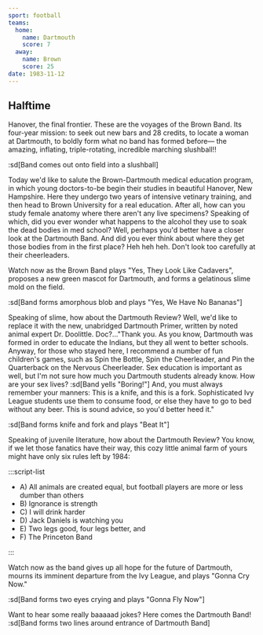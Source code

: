 ```yaml
---
sport: football
teams:
  home:
    name: Dartmouth
    score: 7
  away:
    name: Brown
    score: 25
date: 1983-11-12
---
```


## Halftime

Hanover, the final frontier. These are the voyages of the Brown Band. Its four-year mission: to seek out new bars and 28 credits, to locate a woman at Dartmouth, to boldly form what no band has formed before— the amazing, inflating, triple-rotating, incredible marching slushball!!

:sd[Band comes out onto field into a slushball]

Today we'd like to salute the Brown-Dartmouth medical education program, in which young doctors-to-be begin their studies in beautiful Hanover, New Hampshire. Here they undergo two years of intensive vetinary training, and then head to Brown University for a real education. After all, how can you study female anatomy where there aren't any live specimens? Speaking of which, did you ever wonder what happens to the alcohol they use to soak the dead bodies in med school? Well, perhaps you'd better have a closer look at the Dartmouth Band. And did you ever think about where they get those bodies from in the first place? Heh heh heh. Don't look too carefully at their cheerleaders.

Watch now as the Brown Band plays "Yes, They Look Like Cadavers", proposes a new green mascot for Dartmouth, and forms a gelatinous slime mold on the field.

:sd[Band forms amorphous blob and plays "Yes, We Have No Bananas"]

Speaking of slime, how about the Dartmouth Review? Well, we'd like to replace it with the new, unabridged Dartmouth Primer, written by noted animal expert Dr. Doolittle. Doc?..."Thank you. As you know, Dartmouth was formed in order to educate the Indians, but they all went to better schools. Anyway, for those who stayed here, I recommend a number of fun children's games, such as Spin the Bottle, Spin the Cheerleader, and Pin the Quarterback on the Nervous Cheerleader. Sex education is important as well, but I'm not sure how much you Dartmouth students already know. How are your sex lives? :sd[Band yells "Boring!"] And, you must always remember your manners: This is a knife, and this is a fork. Sophisticated Ivy League students use them to consume food, or else they have to go to bed without any beer. This is sound advice, so you'd better heed it."

:sd[Band forms knife and fork and plays "Beat It"]

Speaking of juvenile literature, how about the Dartmouth Review? You know, if we let those fanatics have their way, this cozy little animal farm of yours might have only six rules left by 1984:

:::script-list

- A) All animals are created equal, but football players are more or less dumber than others
- B) Ignorance is strength
- C) I will drink harder
- D) Jack Daniels is watching you
- E) Two legs good, four legs better, and
- F) The Princeton Band

:::

Watch now as the band gives up all hope for the future of Dartmouth, mourns its imminent departure from the Ivy League, and plays "Gonna Cry Now."

:sd[Band forms two eyes crying and plays "Gonna Fly Now"]

Want to hear some really baaaaad jokes? Here comes the Dartmouth Band! :sd[Band forms two lines around entrance of Dartmouth Band]
